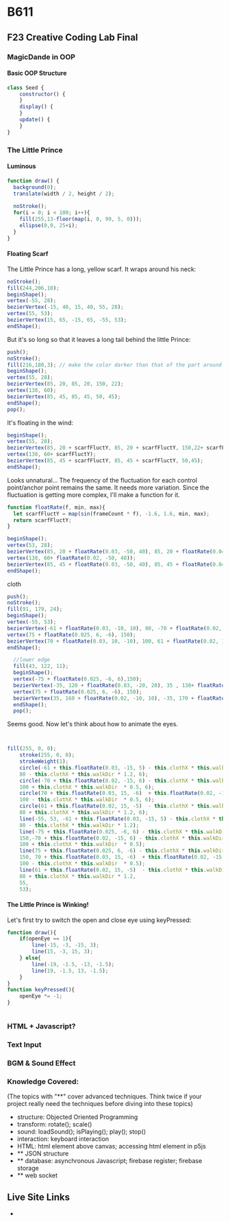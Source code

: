# B611
## F23 Creative Coding Lab Final

### MagicDande in OOP
#### Basic OOP Structure
```JavaScript
class Seed {
    constructor() {
    }
    display() {
    }
    update() {
    }
}
```
### The Little Prince
#### Luminous
```JavaScript
function draw() {
  background(0);
  translate(width / 2, height / 2);
  
  noStroke();
  for(i = 0; i < 100; i++){
    fill(255,13-floor(map(i, 0, 99, 5, 0)));
    ellipse(0,0, 25+i); 
  }
}
```
#### Floating Scarf
The Little Prince has a long, yellow scarf. 
It wraps around his neck:
```JavaScript
noStroke();
fill(244,206,10);
beginShape();
vertex(-55, 28);
bezierVertex(-15, 40, 15, 40, 55, 28);
vertex(55, 53);
bezierVertex(15, 65, -15, 65, -55, 53);
endShape();
```
But it's so long so that it leaves a long tail behind the little Prince:
```JavaScript
push();
noStroke();
fill(216,180,3); // make the color darker than that of the part around the neck
beginShape();
vertex(55, 28);
bezierVertex(85, 20, 85, 20, 150, 22);
vertex(138, 60);
bezierVertex(85, 45, 85, 45, 50, 45);
endShape();
pop();
```
It's floating in the wind:
```JavaScript
beginShape();
vertex(55, 28);
bezierVertex(85, 20 + scarfFluctY, 85, 20 + scarfFluctY, 150,22+ scarfFluctY);
vertex(138, 60+ scarfFluctY);
bezierVertex(85, 45 + scarfFluctY, 85, 45 + scarfFluctY, 50,45);
endShape();
```
Looks unnatural... The frequency of the fluctuation for each control point/anchor point remains the same. It needs more variation. 
Since the fluctuation is getting more complex, I'll make a function for it.

```JavaScript
function floatRate(f, min, max){
  let scarfFluctY = map(sin(frameCount * f), -1.6, 1.6, min, max);
  return scarfFluctY;
}
```
```JavaScript
beginShape();
vertex(53, 28);
bezierVertex(85, 20 + floatRate(0.03, -50, 40), 85, 20 + floatRate(0.04, -50, 40), 150,22+ floatRate(0.02, -50, 46));
vertex(138, 60+ floatRate(0.02, -50, 48));
bezierVertex(85, 45 + floatRate(0.03, -50, 40), 85, 45 + floatRate(0.04, -50, 40), 50,45);
endShape();
```
cloth
```JavaScript
push();
noStroke();
fill(91, 179, 24);
beginShape();
vertex(-55, 53);
bezierVertex(-61 + floatRate(0.03, -10, 10), 80, -70 + floatRate(0.02, -10, 10), 100, -75 + floatRate(0.025, -6, 6),150);
vertex(75 + floatRate(0.025, 6, -6), 150);
bezierVertex(70 + floatRate(0.03, 10, -10), 100, 61 + floatRate(0.02, 10, -10), 80, 55,53);
endShape();

```

```JavaScript
  //lower edge
  fill(43, 122, 11);
  beginShape();
  vertex(-75 + floatRate(0.025, -6, 6),150);
  bezierVertex(-35, 120 + floatRate(0.03, -20, 20), 35 , 130+ floatRate(0.025, 20, -20), 75 + floatRate(0.025, 6, -6), 150);
  vertex(75 + floatRate(0.025, 6, -6), 150);
  bezierVertex(35, 160 + floatRate(0.02, -10, 10), -35, 170 + floatRate(0.03, 10, -10), -75 + floatRate(0.025, -6, 6),150);
  endShape();
  pop();
```
Seems good. Now let's think about how to animate the eyes. 

```JavaScript
```
```JavaScript
```
```JavaScript
fill(255, 0, 0);
    stroke(255, 0, 0);
    strokeWeight(1);
    circle(-61 + this.floatRate(0.03, -15, 5) - this.clothX * this.walkDir * 0.5,
    80 - this.clothX * this.walkDir * 1.2, 6);
    circle(-70 + this.floatRate(0.02, -15, 6) - this.clothX * this.walkDir * 0.3,
    100 + this.clothX * this.walkDir  * 0.5, 6);
    circle(70 + this.floatRate(0.03, 15, -6)  + this.floatRate(0.02, -15, 6) + this.clothX * this.walkDir * 0.3,
    100 - this.clothX * this.walkDir  * 0.5, 6);
    circle(61 + this.floatRate(0.02, 15, -5)  - this.clothX * this.walkDir * 0.5,
    80 + this.clothX * this.walkDir * 1.2, 6);
    line(-55, 53, -61 + this.floatRate(0.03, -15, 5) - this.clothX * this.walkDir * 0.5,
    80 - this.clothX * this.walkDir * 1.2);
    line(-75 + this.floatRate(0.025, -6, 6) - this.clothX * this.walkDir *1.5,
    150,-70 + this.floatRate(0.02, -15, 6) - this.clothX * this.walkDir * 0.3,
    100 + this.clothX * this.walkDir  * 0.5);
    line(75 + this.floatRate(0.025, 6, -6) - this.clothX * this.walkDir * 1.5,
    150, 70 + this.floatRate(0.03, 15, -6)  + this.floatRate(0.02, -15, 6) + this.clothX * this.walkDir * 0.3,
    100 - this.clothX * this.walkDir  * 0.5);
    line(61 + this.floatRate(0.02, 15, -5)  - this.clothX * this.walkDir * 0.5,
    80 + this.clothX * this.walkDir * 1.2,
    55,
    53);
```

#### The Little Prince is Winking!
Let's first try to switch the open and close eye using keyPressed:
```JavaScript
function draw(){
    if(openEye == 1){
        line(-15, -3, -15, 3);
        line(15, -3, 15, 3);
    } else{
        line(-19, -1.5, -13, -1.5);
        line(19, -1.5, 13, -1.5);
    }
}
function keyPressed(){
    openEye *= -1;
}
```


```JavaScript
```

### HTML + Javascript?

### Text Input

### BGM & Sound Effect

### Knowledge Covered:
(The topics with "**" cover advanced techniques. Think twice if your project really need the techniques before diving into these topics)
- structure: Objected Oriented Programming
- transform: rotate(); scale()
- sound: loadSound(); isPlaying(); play(); stop()
- interaction:  keyboard interaction
- HTML: html element above canvas; accessing html element in p5js
- ** JSON structure
- ** database: asynchronous Javascript; firebase register; firebase storage
- ** web socket

## Live Site Links
-
